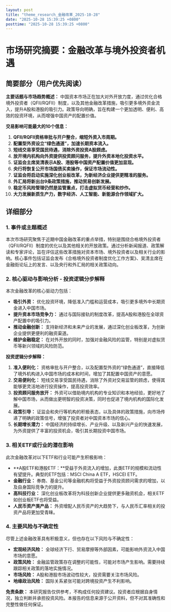```yaml
---
layout: post
title: "theme_research_金融改革_2025-10-28"
date: "2025-10-28 15:39:25 +0800"
posttime: "2025-10-28 15:39:25 +0800"
---
```


# 市场研究摘要：金融改革与境外投资者机遇

## 简要部分（用户优先阅读）

**主要话题与市场趋势概述：** 中国资本市场正在加大对外开放力度，通过优化合格境外投资者（QFII/RQFII）制度，以及其他金融改革措施，吸引更多境外资金流入，提升A股和港股的吸引力。政策导向明确，旨在构建一个更加透明、便利、高效的投资环境，从而增强中国资产的配置价值。

**交易影响可能最大的10个信息：**

1.  **QFII/RQFII资格审批与开户整合，缩短外资入市周期。**
2.  **配置型外资设立“绿色通道”，加速长期资本流入。**
3.  **短线交易享受国民待遇，消除外资投资A股顾虑。**
4.  **放开境内机构向外资提供投资顾问服务，提升外资本地化投资水平。**
5.  **证监会主席吴清表示A股、港股等中国资产配置价值更加显现。**
6.  **央行将恢复公开市场国债买卖操作，保证市场流动性。**
7.  **证监会将启动实施深化创业板改革，为新经济企业提供更精准的服务。**
8.  **外汇局将新出台9条政策措施，推动贸易创新发展。**
9.  **稳定币风险管理仍然是监管重点，打击虚拟货币经营和炒作。**
10. **大力发展新质生产力，数字经济、人工智能、新能源合作领域扩大。**

## 详细部分

### 1. 事件或主题概述

本次市场研究聚焦于近期中国金融改革的重点举措，特别是围绕合格境外投资者（QFII/RQFII）制度的优化以及其他相关的开放政策。通过分析新闻报道、政策解读和专家评论，旨在评估这些改革措施对资本市场、境外投资者以及相关行业的影响。核心事件包括证监会发布《合格境外投资者制度优化工作方案》、吴清主席在金融街论坛上的发言、以及央行和外汇局的相关政策动向。

### 2. 核心驱动与影响分析 - 投资逻辑分步解释

本次金融改革的核心驱动力包括：

*   **吸引外资：** 优化投资环境，降低准入门槛和运营成本，吸引更多境外中长期资金进入中国市场。
*   **提升资本市场竞争力：** 通过与国际接轨的制度改革，提高A股和港股在全球资产配置中的吸引力。
*   **推动金融创新：** 支持新经济和未来产业的发展，通过深化创业板改革，为创新企业提供更便利的融资渠道。
*   **维护金融稳定：** 在对外开放的同时，加强对金融风险的监管，特别是对虚拟货币等新兴领域的风险防范。

**投资逻辑分步解释：**

1.  **准入便利化：** 资格审批与开户整合，以及配置型外资的“绿色通道”，直接降低了境外机构进入中国市场的成本和时间，增加了其配置中国资产的意愿。
2.  **交易便利化：** 短线交易享受国民待遇，消除了外资对交易监管的顾虑，使得其能够更灵活地进行投资操作，提高投资效率。
3.  **投资顾问服务放开：** 外资可以借助境内机构的专业知识和本地经验，更好地了解中国市场，从而做出更明智的投资决策，同时也促进了境内机构的国际化发展。
4.  **政策引导：** 证监会和央行等机构的积极表态，以及具体的政策措施，向市场传递了明确的政策信号，增强了投资者对中国资本市场的信心。
5.  **长期增长潜力：** 中国经济的持续增长、产业升级、以及新兴产业的快速发展，为外资提供了丰富的投资机会，吸引其长期投资中国市场。

### 3. 相关ETF或行业的潜在影响

此次金融改革对以下ETF和行业可能产生积极影响：

*   **A股ETF和港股ETF：**受益于外资流入的增加，此类ETF的规模和流动性有望提升。典型的ETF包括：MSCI China A ETF，HSCEI ETF。
*   **金融行业：** 券商、基金公司等金融机构将受益于外资投资顾问需求的增加，以及自身国际竞争力的提升。
*   **高科技行业：** 深化创业板改革将为科技创新企业提供更多融资机会，相关ETF如创业板ETF也将受益。
*   **人民币资产类产品：** 外资增配人民币资产的大趋势下，与人民币汇率相关的投资产品将更加受青睐。

### 4. 主要风险与不确定性

尽管上述金融改革具有积极意义，但也存在以下风险与不确定性：

*   **宏观经济风险：** 全球经济下行、贸易摩擦等外部因素，可能影响外资流入中国市场的意愿。
*   **政策风险：** 金融监管政策存在调整的可能性，可能对市场产生影响。需要持续跟踪相关政策的落地实施情况。
*   **市场风险：** A股和港股市场波动性较大，投资需要关注市场风险。
*   **地缘政治风险：** 国际关系紧张可能对跨境投资产生不利影响。

**免责条款：** 本研究报告仅供参考，不构成任何投资建议。投资者应根据自身情况，独立判断并承担投资风险。本报告的信息来源于公开资料，但不对其准确性和完整性做任何保证。